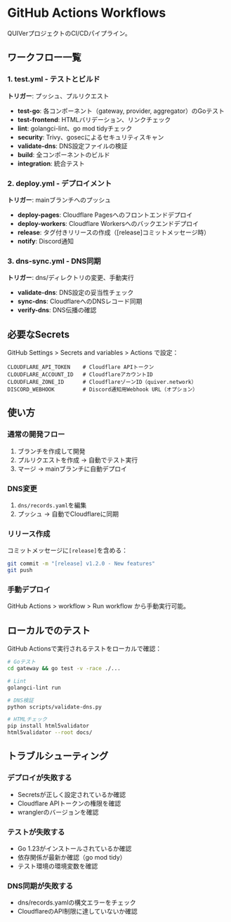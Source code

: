 # GitHub Actions Workflows

QUIVerプロジェクトのCI/CDパイプライン。

## ワークフロー一覧

### 1. test.yml - テストとビルド
**トリガー**: プッシュ、プルリクエスト

- **test-go**: 各コンポーネント（gateway, provider, aggregator）のGoテスト
- **test-frontend**: HTMLバリデーション、リンクチェック
- **lint**: golangci-lint、go mod tidyチェック
- **security**: Trivy、gosecによるセキュリティスキャン
- **validate-dns**: DNS設定ファイルの検証
- **build**: 全コンポーネントのビルド
- **integration**: 統合テスト

### 2. deploy.yml - デプロイメント
**トリガー**: mainブランチへのプッシュ

- **deploy-pages**: Cloudflare Pagesへのフロントエンドデプロイ
- **deploy-workers**: Cloudflare Workersへのバックエンドデプロイ
- **release**: タグ付きリリースの作成（[release]コミットメッセージ時）
- **notify**: Discord通知

### 3. dns-sync.yml - DNS同期
**トリガー**: dns/ディレクトリの変更、手動実行

- **validate-dns**: DNS設定の妥当性チェック
- **sync-dns**: CloudflareへのDNSレコード同期
- **verify-dns**: DNS伝播の確認

## 必要なSecrets

GitHub Settings > Secrets and variables > Actions で設定：

```
CLOUDFLARE_API_TOKEN    # Cloudflare APIトークン
CLOUDFLARE_ACCOUNT_ID   # CloudflareアカウントID
CLOUDFLARE_ZONE_ID      # CloudflareゾーンID（quiver.network）
DISCORD_WEBHOOK         # Discord通知用Webhook URL（オプション）
```

## 使い方

### 通常の開発フロー

1. ブランチを作成して開発
2. プルリクエストを作成 → 自動でテスト実行
3. マージ → mainブランチに自動デプロイ

### DNS変更

1. `dns/records.yaml`を編集
2. プッシュ → 自動でCloudflareに同期

### リリース作成

コミットメッセージに`[release]`を含める：
```bash
git commit -m "[release] v1.2.0 - New features"
git push
```

### 手動デプロイ

GitHub Actions > workflow > Run workflow から手動実行可能。

## ローカルでのテスト

GitHub Actionsで実行されるテストをローカルで確認：

```bash
# Goテスト
cd gateway && go test -v -race ./...

# Lint
golangci-lint run

# DNS検証
python scripts/validate-dns.py

# HTMLチェック
pip install html5validator
html5validator --root docs/
```

## トラブルシューティング

### デプロイが失敗する
- Secretsが正しく設定されているか確認
- Cloudflare APIトークンの権限を確認
- wranglerのバージョンを確認

### テストが失敗する
- Go 1.23がインストールされているか確認
- 依存関係が最新か確認（go mod tidy）
- テスト環境の環境変数を確認

### DNS同期が失敗する
- dns/records.yamlの構文エラーをチェック
- CloudflareのAPI制限に達していないか確認